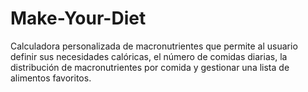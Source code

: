 # Make-Your-Diet
Calculadora personalizada de macronutrientes que permite al usuario definir sus necesidades calóricas, el número de comidas diarias, la distribución de macronutrientes por comida y gestionar una lista de alimentos favoritos.
